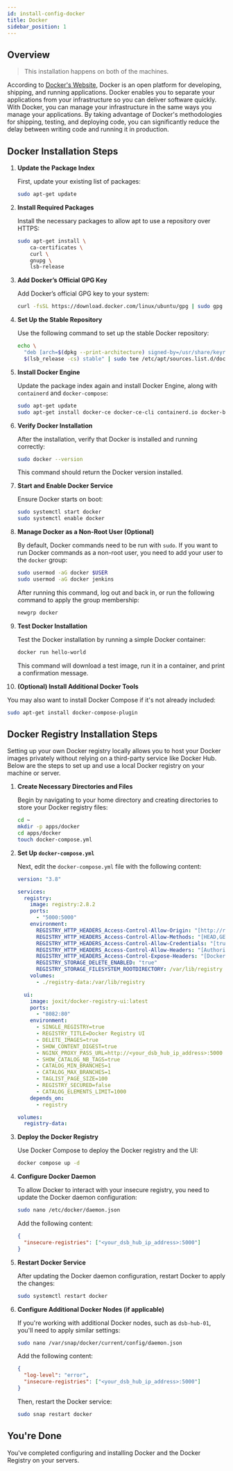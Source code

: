 ```yaml
---
id: install-config-docker
title: Docker
sidebar_position: 1
---
```


## Overview

> This installation happens on both of the machines.

According to [Docker's Website], Docker is an open platform for developing, shipping, and running applications. Docker enables you to separate your applications from your infrastructure so you can deliver software quickly. With Docker, you can manage your infrastructure in the same ways you manage your applications. By taking advantage of Docker's methodologies for shipping, testing, and deploying code, you can significantly reduce the delay between writing code and running it in production.

## Docker Installation Steps

1. **Update the Package Index**

   First, update your existing list of packages:

   ```bash
   sudo apt-get update
   ```

2. **Install Required Packages**

   Install the necessary packages to allow apt to use a repository over HTTPS:

   ```bash
   sudo apt-get install \
       ca-certificates \
       curl \
       gnupg \
       lsb-release
   ```

3. **Add Docker’s Official GPG Key**

   Add Docker’s official GPG key to your system:

   ```bash
   curl -fsSL https://download.docker.com/linux/ubuntu/gpg | sudo gpg --dearmor -o /usr/share/keyrings/docker-archive-keyring.gpg
   ```

4. **Set Up the Stable Repository**

   Use the following command to set up the stable Docker repository:

   ```bash
   echo \
     "deb [arch=$(dpkg --print-architecture) signed-by=/usr/share/keyrings/docker-archive-keyring.gpg] https://download.docker.com/linux/ubuntu \
     $(lsb_release -cs) stable" | sudo tee /etc/apt/sources.list.d/docker.list > /dev/null
   ```

5. **Install Docker Engine**

   Update the package index again and install Docker Engine, along with `containerd` and `docker-compose`:

   ```bash
   sudo apt-get update
   sudo apt-get install docker-ce docker-ce-cli containerd.io docker-buildx-plugin docker-compose-plugin docker-compose
   ```

6. **Verify Docker Installation**

   After the installation, verify that Docker is installed and running correctly:

   ```bash
   sudo docker --version
   ```

   This command should return the Docker version installed.

7. **Start and Enable Docker Service**

   Ensure Docker starts on boot:

   ```bash
   sudo systemctl start docker
   sudo systemctl enable docker
   ```

8. **Manage Docker as a Non-Root User (Optional)**

   By default, Docker commands need to be run with `sudo`. If you want to run Docker commands as a non-root user, you need to add your user to the `docker` group:

   ```bash
   sudo usermod -aG docker $USER
   sudo usermod -aG docker jenkins
   ```

   After running this command, log out and back in, or run the following command to apply the group membership:

   ```bash
   newgrp docker
   ```

9. **Test Docker Installation**

   Test the Docker installation by running a simple Docker container:

   ```bash
   docker run hello-world
   ```

   This command will download a test image, run it in a container, and print a confirmation message.

10. **(Optional) Install Additional Docker Tools**

You may also want to install Docker Compose if it's not already included:

```bash
sudo apt-get install docker-compose-plugin
```

## Docker Registry Installation Steps

Setting up your own Docker registry locally allows you to host your Docker images privately without relying on a third-party service like Docker Hub. Below are the steps to set up and use a local Docker registry on your machine or server.

1. **Create Necessary Directories and Files**

   Begin by navigating to your home directory and creating directories to store your Docker registry files:

   ```bash
   cd ~
   mkdir -p apps/docker
   cd apps/docker
   touch docker-compose.yml
   ```

1. **Set Up `docker-compose.yml`**

   Next, edit the `docker-compose.yml` file with the following content:

   ```yaml
   version: "3.8"

   services:
     registry:
       image: registry:2.8.2
       ports:
         - "5000:5000"
       environment:
         REGISTRY_HTTP_HEADERS_Access-Control-Allow-Origin: "[http://registry.example.com]"
         REGISTRY_HTTP_HEADERS_Access-Control-Allow-Methods: "[HEAD,GET,OPTIONS,DELETE]"
         REGISTRY_HTTP_HEADERS_Access-Control-Allow-Credentials: "[true]"
         REGISTRY_HTTP_HEADERS_Access-Control-Allow-Headers: "[Authorization,Accept,Cache-Control]"
         REGISTRY_HTTP_HEADERS_Access-Control-Expose-Headers: "[Docker-Content-Digest]"
         REGISTRY_STORAGE_DELETE_ENABLED: "true"
         REGISTRY_STORAGE_FILESYSTEM_ROOTDIRECTORY: /var/lib/registry
       volumes:
         - ./registry-data:/var/lib/registry

     ui:
       image: joxit/docker-registry-ui:latest
       ports:
         - "8082:80"
       environment:
         - SINGLE_REGISTRY=true
         - REGISTRY_TITLE=Docker Registry UI
         - DELETE_IMAGES=true
         - SHOW_CONTENT_DIGEST=true
         - NGINX_PROXY_PASS_URL=http://<your_dsb_hub_ip_address>:5000
         - SHOW_CATALOG_NB_TAGS=true
         - CATALOG_MIN_BRANCHES=1
         - CATALOG_MAX_BRANCHES=1
         - TAGLIST_PAGE_SIZE=100
         - REGISTRY_SECURED=false
         - CATALOG_ELEMENTS_LIMIT=1000
       depends_on:
         - registry

   volumes:
     registry-data:
   ```

1. **Deploy the Docker Registry**

   Use Docker Compose to deploy the Docker registry and the UI:

   ```bash
   docker compose up -d
   ```

1. **Configure Docker Daemon**

   To allow Docker to interact with your insecure registry, you need to update the Docker daemon configuration:

   ```bash
   sudo nano /etc/docker/daemon.json
   ```

   Add the following content:

   ```json
   {
     "insecure-registries": ["<your_dsb_hub_ip_address>:5000"]
   }
   ```

1. **Restart Docker Service**

   After updating the Docker daemon configuration, restart Docker to apply the changes:

   ```bash
   sudo systemctl restart docker
   ```

1. **Configure Additional Docker Nodes (if applicable)**

   If you're working with additional Docker nodes, such as `dsb-hub-01`, you'll need to apply similar settings:

   ```bash
   sudo nano /var/snap/docker/current/config/daemon.json
   ```

   Add the following content:

   ```json
   {
     "log-level": "error",
     "insecure-registries": ["<your_dsb_hub_ip_address>:5000"]
   }
   ```

   Then, restart the Docker service:

   ```bash
   sudo snap restart docker
   ```

## You're Done

You've completed configuring and installing Docker and the Docker Registry on your servers.

<!-- Sources -->

[Docker's Website]: https://docs.docker.com/get-started/overview/

